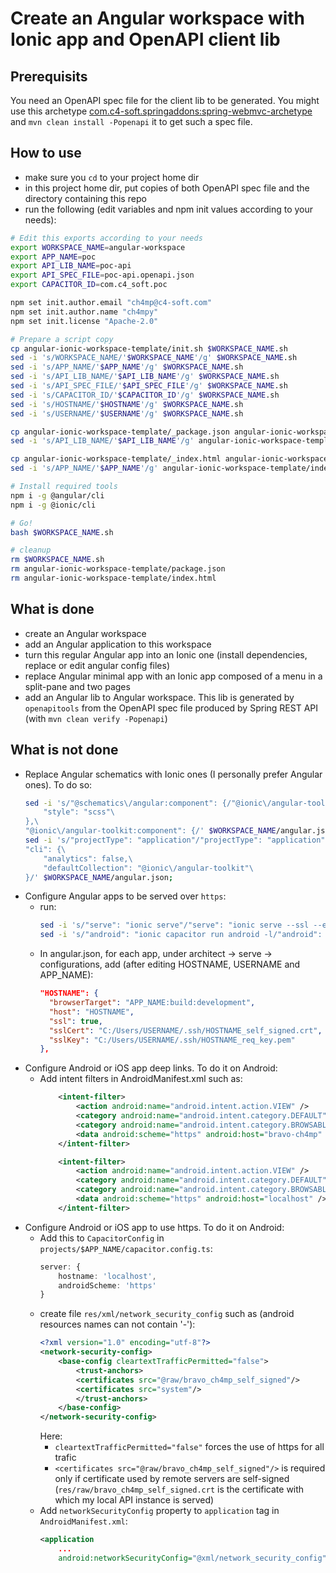 # Create an Angular workspace with Ionic app and OpenAPI client lib

## Prerequisits
You need an OpenAPI spec file for the client lib to be generated.
You might use this archetype [com.c4-soft.springaddons:spring-webmvc-archetype](https://github.com/ch4mpy/spring-addons/tree/master/spring-webmvc-archetype) and `mvn clean install -Popenapi` it to get such a spec file.

## How to use
- make sure you `cd` to your project home dir
- in this project home dir, put copies of both OpenAPI spec file and the directory containing this repo
- run the following (edit variables and npm init values according to your needs):
``` bash
# Edit this exports according to your needs
export WORKSPACE_NAME=angular-workspace
export APP_NAME=poc
export API_LIB_NAME=poc-api
export API_SPEC_FILE=poc-api.openapi.json
export CAPACITOR_ID=com.c4_soft.poc

npm set init.author.email "ch4mp@c4-soft.com"
npm set init.author.name "ch4mpy"
npm set init.license "Apache-2.0"

# Prepare a script copy
cp angular-ionic-workspace-template/init.sh $WORKSPACE_NAME.sh
sed -i 's/WORKSPACE_NAME/'$WORKSPACE_NAME'/g' $WORKSPACE_NAME.sh
sed -i 's/APP_NAME/'$APP_NAME'/g' $WORKSPACE_NAME.sh
sed -i 's/API_LIB_NAME/'$API_LIB_NAME'/g' $WORKSPACE_NAME.sh
sed -i 's/API_SPEC_FILE/'$API_SPEC_FILE'/g' $WORKSPACE_NAME.sh
sed -i 's/CAPACITOR_ID/'$CAPACITOR_ID'/g' $WORKSPACE_NAME.sh
sed -i 's/HOSTNAME/'$HOSTNAME'/g' $WORKSPACE_NAME.sh
sed -i 's/USERNAME/'$USERNAME'/g' $WORKSPACE_NAME.sh

cp angular-ionic-workspace-template/_package.json angular-ionic-workspace-template/package.json
sed -i 's/API_LIB_NAME/'$API_LIB_NAME'/g' angular-ionic-workspace-template/package.json

cp angular-ionic-workspace-template/_index.html angular-ionic-workspace-template/index.html
sed -i 's/APP_NAME/'$APP_NAME'/g' angular-ionic-workspace-template/index.html

# Install required tools
npm i -g @angular/cli
npm i -g @ionic/cli

# Go!
bash $WORKSPACE_NAME.sh

# cleanup
rm $WORKSPACE_NAME.sh
rm angular-ionic-workspace-template/package.json
rm angular-ionic-workspace-template/index.html
```

## What is done
- create an Angular workspace
- add an Angular application to this workspace
- turn this regular Angular app into an Ionic one (install dependencies, replace or edit angular config files)
- replace Angular minimal app with an Ionic app composed of a menu in a split-pane and two pages
- add an Angular lib to Angular workspace. This lib is generated by `openapitools` from the OpenAPI spec file produced by Spring REST API (with `mvn clean verify -Popenapi`)

## What is **not** done
- Replace Angular schematics with Ionic ones (I personally prefer Angular ones). To do so:
  ```bash
  sed -i 's/"@schematics\/angular:component": {/"@ionic\/angular-toolkit:page": {\
      "style": "scss"\
  },\
  "@ionic\/angular-toolkit:component": {/' $WORKSPACE_NAME/angular.json;
  sed -i 's/"projectType": "application"/"projectType": "application",\
  "cli": {\
      "analytics": false,\
      "defaultCollection": "@ionic\/angular-toolkit"\
  }/' $WORKSPACE_NAME/angular.json;
  ```
- Configure Angular apps to be served over `https`:
  - run:
    ```bash
    sed -i 's/"serve": "ionic serve"/"serve": "ionic serve --ssl --external --public-host='$HOSTNAME' -c='$HOSTNAME'"/' projects/$APP_NAME/package.json
    sed -i 's/"android": "ionic capacitor run android -l/"android": "ionic capacitor run android -l --ssl --external --public-host='$HOSTNAME' -c='$HOSTNAME'/' projects/$APP_NAME/package.json
    ```
  - In angular.json, for each app, under architect -> serve -> configurations, add (after editing HOSTNAME, USERNAME and APP_NAME):
    ```json
    "HOSTNAME": {
      "browserTarget": "APP_NAME:build:development",
      "host": "HOSTNAME",
      "ssl": true,
      "sslCert": "C:/Users/USERNAME/.ssh/HOSTNAME_self_signed.crt",
      "sslKey": "C:/Users/USERNAME/.ssh/HOSTNAME_req_key.pem"
    },
    ```
- Configure Android or iOS app deep links.
  To do it on Android:
  - Add intent filters in AndroidManifest.xml such as: 
    ``` xml
        <intent-filter>
            <action android:name="android.intent.action.VIEW" />
            <category android:name="android.intent.category.DEFAULT" />
            <category android:name="android.intent.category.BROWSABLE" />
            <data android:scheme="https" android:host="bravo-ch4mp" android:port="8100" />
        </intent-filter>

        <intent-filter>
            <action android:name="android.intent.action.VIEW" />
            <category android:name="android.intent.category.DEFAULT" />
            <category android:name="android.intent.category.BROWSABLE" />
            <data android:scheme="https" android:host="localhost" />
        </intent-filter>
    ```
- Configure Android or iOS app to use https.
  To do it on Android:
  - Add this to `CapacitorConfig` in `projects/$APP_NAME/capacitor.config.ts`: 
    ```typescript
    server: {
        hostname: 'localhost',
        androidScheme: 'https'
    }
    ```
  - create file `res/xml/network_security_config` such as (android resources names can not contain '-'):
    ```xml
    <?xml version="1.0" encoding="utf-8"?>
    <network-security-config>
        <base-config cleartextTrafficPermitted="false">
            <trust-anchors>
            <certificates src="@raw/bravo_ch4mp_self_signed"/>
            <certificates src="system"/>
            </trust-anchors>
        </base-config>
    </network-security-config>
    ```
    Here:
    - `cleartextTrafficPermitted="false"` forces the use of https for all trafic
    - `<certificates src="@raw/bravo_ch4mp_self_signed"/>` is required only if certificate used by remote servers are self-signed (`res/raw/bravo_ch4mp_self_signed.crt` is the certificate with which my local API instance is served)
  - Add `networkSecurityConfig` property to `application` tag in `AndroidManifest.xml`: 
    ```xml
    <application
        ...
        android:networkSecurityConfig="@xml/network_security_config">
    ```

